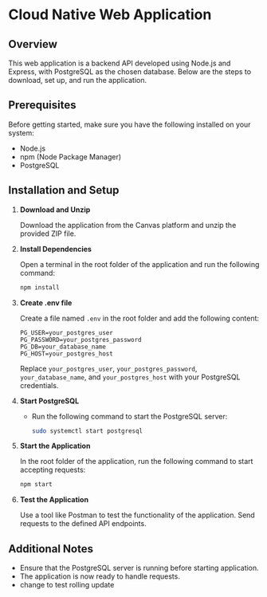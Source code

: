 # Cloud Native Web Application

## Overview

This web application is a backend API developed using Node.js and Express, with PostgreSQL as the chosen database. Below are the steps to download, set up, and run the application.

## Prerequisites

Before getting started, make sure you have the following installed on your system:

- Node.js
- npm (Node Package Manager)
- PostgreSQL

## Installation and Setup

1. **Download and Unzip**

    Download the application from the Canvas platform and unzip the provided ZIP file.

2. **Install Dependencies**

    Open a terminal in the root folder of the application and run the following command:

    ```bash
    npm install
    ```

3. **Create .env file**

    Create a file named `.env` in the root folder and add the following content:

    ```env
    PG_USER=your_postgres_user
    PG_PASSWORD=your_postgres_password
    PG_DB=your_database_name
    PG_HOST=your_postgres_host
    ```

    Replace `your_postgres_user`, `your_postgres_password`, `your_database_name`, and `your_postgres_host` with your PostgreSQL credentials.

4. **Start PostgreSQL**

    - Run the following command to start the PostgreSQL server:

        ```bash
        sudo systemctl start postgresql
        ```

5. **Start the Application**

    In the root folder of the application, run the following command to start accepting requests:

    ```bash
    npm start
    ```

6. **Test the Application**

    Use a tool like Postman to test the functionality of the application. Send requests to the defined API endpoints.

## Additional Notes

- Ensure that the PostgreSQL server is running before starting application.
- The application is now ready to handle requests.
- change to test rolling update
